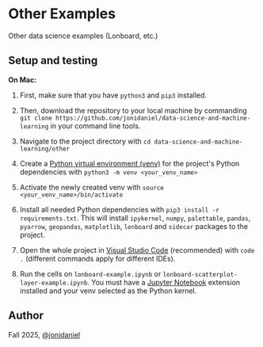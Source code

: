 # Other Examples

Other data science examples (Lonboard, etc.)

## Setup and testing

**On Mac:**

1. First, make sure that you have `python3` and `pip3` installed.

2. Then, download the repository to your local machine by commanding `git clone https://github.com/jonidaniel/data-science-and-machine-learning` in your command line tools.

3. Navigate to the project directory with `cd data-science-and-machine-learning/other`

4. Create a [Python virtual environment (venv)](https://docs.python.org/3/library/venv.html) for the project's Python dependencies with `python3 -m venv <your_venv_name>`

5. Activate the newly created venv with `source <your_venv_name>/bin/activate`

6. Install all needed Python dependencies with `pip3 install -r requirements.txt`. This will install `ipykernel`, `numpy`, `palettable`, `pandas`, `pyarrow`, `geopandas`, `matplotlib`, `lonboard` and `sidecar` packages to the project.

7. Open the whole project in [Visual Studio Code](https://code.visualstudio.com/) (recommended) with `code .` (different commands apply for different IDEs).

8. Run the cells on `lonboard-example.ipynb` or `lonboard-scatterplot-layer-example.ipynb`. You must have a [Jupyter Notebook](https://jupyter.org/) extension installed and your venv selected as the Python kernel.

## Author

Fall 2025, [@jonidaniel](https://github.com/jonidaniel)
